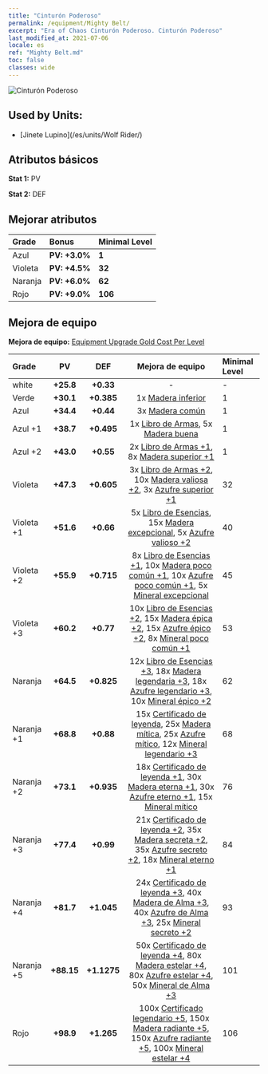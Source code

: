 ```yaml
---
title: "Cinturón Poderoso"
permalink: /equipment/Mighty Belt/
excerpt: "Era of Chaos Cinturón Poderoso. Cinturón Poderoso"
last_modified_at: 2021-07-06
locale: es
ref: "Mighty Belt.md"
toc: false
classes: wide
---
```


  ![Cinturón Poderoso](/images/e/e_4022.png)

## Used by Units:

* [Jinete Lupino](/es/units/Wolf Rider/) 


## Atributos básicos
 **Stat 1:** PV

 **Stat 2:** DEF

## Mejorar atributos

  |     Grade    |   Bonus | Minimal Level | 
  |:-------------|:--------|:--------------| 
  | Azul | **PV: +3.0%** | **1** | 
  | Violeta | **PV: +4.5%** | **32** | 
  | Naranja | **PV: +6.0%** | **62** | 
  | Rojo | **PV: +9.0%** | **106** | 


## Mejora de equipo
 **Mejora de equipo:** [Equipment Upgrade Gold Cost Per Level](/equipment/EquipmentUpgradeCostPerLevel/) 

  |          Grade      | PV | DEF | Mejora de equipo | Minimal Level |
  |:--------------------|:---------:|:---------:|:----------------:|:--------------|
  | white | **+25.8** | **+0.33** | - | - |
  | Verde | **+30.1** | **+0.385** | 1x [Madera inferior](/ItemsES/mat_1/) | 1 |
  | Azul | **+34.4** | **+0.44** | 3x [Madera común](/ItemsES/mat_7/) | 1 |
  | Azul +1 | **+38.7** | **+0.495** | 1x [Libro de Armas](/ItemsES/mat_18/), 5x [Madera buena](/ItemsES/mat_13/) | 1 |
  | Azul +2 | **+43.0** | **+0.55** | 2x [Libro de Armas +1](/ItemsES/mat_25/), 8x [Madera superior +1](/ItemsES/mat_20/) | 1 |
  | Violeta | **+47.3** | **+0.605** | 3x [Libro de Armas +2](/ItemsES/mat_32/), 10x [Madera valiosa +2](/ItemsES/mat_27/), 3x [Azufre superior +1](/ItemsES/mat_22/) | 32 |
  | Violeta +1 | **+51.6** | **+0.66** | 5x [Libro de Esencias](/ItemsES/mat_39/), 15x [Madera excepcional](/ItemsES/mat_34/), 5x [Azufre valioso +2](/ItemsES/mat_29/) | 40 |
  | Violeta +2 | **+55.9** | **+0.715** | 8x [Libro de Esencias +1](/ItemsES/mat_46/), 10x [Madera poco común +1](/ItemsES/mat_41/), 10x [Azufre poco común +1](/ItemsES/mat_43/), 5x [Mineral excepcional](/ItemsES/mat_33/) | 45 |
  | Violeta +3 | **+60.2** | **+0.77** | 10x [Libro de Esencias +2](/ItemsES/mat_53/), 15x [Madera épica +2](/ItemsES/mat_48/), 15x [Azufre épico +2](/ItemsES/mat_50/), 8x [Mineral poco común +1](/ItemsES/mat_40/) | 53 |
  | Naranja | **+64.5** | **+0.825** | 12x [Libro de Esencias +3](/ItemsES/mat_60/), 18x [Madera legendaria +3](/ItemsES/mat_55/), 18x [Azufre legendario +3](/ItemsES/mat_57/), 10x [Mineral épico +2](/ItemsES/mat_47/) | 62 |
  | Naranja +1 | **+68.8** | **+0.88** | 15x [Certificado de leyenda](/ItemsES/mat_67/), 25x [Madera mítica](/ItemsES/mat_62/), 25x [Azufre mítico](/ItemsES/mat_64/), 12x [Mineral legendario +3](/ItemsES/mat_54/) | 68 |
  | Naranja +2 | **+73.1** | **+0.935** | 18x [Certificado de leyenda +1](/ItemsES/mat_74/), 30x [Madera eterna +1](/ItemsES/mat_69/), 30x [Azufre eterno +1](/ItemsES/mat_71/), 15x [Mineral mítico](/ItemsES/mat_61/) | 76 |
  | Naranja +3 | **+77.4** | **+0.99** | 21x [Certificado de leyenda +2](/ItemsES/mat_81/), 35x [Madera secreta +2](/ItemsES/mat_76/), 35x [Azufre secreto +2](/ItemsES/mat_78/), 18x [Mineral eterno +1](/ItemsES/mat_68/) | 84 |
  | Naranja +4 | **+81.7** | **+1.045** | 24x [Certificado de leyenda +3](/ItemsES/mat_88/), 40x [Madera de Alma +3](/ItemsES/mat_83/), 40x [Azufre de Alma +3](/ItemsES/mat_85/), 25x [Mineral secreto +2](/ItemsES/mat_75/) | 93 |
  | Naranja +5 | **+88.15** | **+1.1275** | 50x [Certificado de leyenda +4](/ItemsES/mat_95/), 80x [Madera estelar +4](/ItemsES/mat_90/), 80x [Azufre estelar +4](/ItemsES/mat_92/), 50x [Mineral de Alma +3](/ItemsES/mat_82/) | 101 |
  | Rojo | **+98.9** | **+1.265** | 100x [Certificado legendario +5](/ItemsES/mat_102/), 150x [Madera radiante +5](/ItemsES/mat_97/), 150x [Azufre radiante +5](/ItemsES/mat_99/), 100x [Mineral estelar +4](/ItemsES/mat_89/) | 106 |

